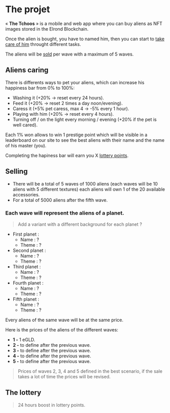 # The projet  
« **The Tchoos** » is a mobile and web app where you can buy aliens as NFT images stored in the Elrond Blockchain.  


Once the alien is bought, you have to named him, then you can start to [take care of him](#Aliens-caring) throught different tasks.

The aliens will be [sold](#Selling) per wave with a maximum of 5 waves.


## Aliens caring
There is differents ways to pet your aliens, which can increase his happiness bar from 0% to 100%:
- Washing it (+20% -> reset every 24 hours).
- Feed it (+20% -> reset 2 times a day noon/evening).
- Caress it (+5% pet caress, max 4 -> -5% every 1 hour).
- Playing with him (+20% -> reset every 4 hours).
- Turning off / on the light every morning / evening (+20% if the pet is well cared).

Each 1% won allows to win 1 prestige point which will be visible in a leaderboard on our site to see the best aliens with their name and the name of his master (you).

Completing the hapiness bar will earn you X [lottery points](#The-lottery).

## Selling
- There will be a total of 5 waves of 1000 aliens (each waves will be 10 aliens with 5 different textures) each aliens will own 1 of the 20 available accessories.
- For a total of 5000 aliens after the fifth wave.

### Each wave will represent the aliens of a planet. 
> Add a variant with a different background for each planet ?
- First planet : 
    - Name : ?
    - Theme : ?
- Second planet :
    - Name : ?
    - Theme : ?
- Third planet : 
    - Name : ?
    - Theme : ?
- Fourth planet :
    - Name : ?
    - Theme : ?
- Fifth planet : 
    - Name : ?
    - Theme : ?

Every aliens of the same wave will be at the same price.

Here is the prices of the aliens of the different waves:
- **1 -** 1 eGLD.
- **2 -** to define after the previous wave.
- **3 -** to define after the previous wave.
- **4 -** to define after the previous wave.
- **5 -** to define after the previous wave.
> Prices of waves 2, 3, 4 and 5 defined in the best scenario, if the sale takes a lot of time the prices will be revised.


## The lottery
> 24 hours boost in lottery points.